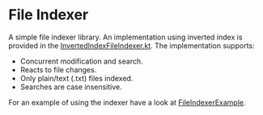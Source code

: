 # File Indexer

A simple file indexer library. An implementation using inverted index is provided in
the [InvertedIndexFileIndexer.kt](lib%2Fsrc%2Fmain%2Fkotlin%2Fme%2Fjust7mile%2Ffileindexer%2FInvertedIndexFileIndexer.kt).
The implementation supports:

- Concurrent modification and search.
- Reacts to file changes.
- Only plain/text (.txt) files indexed.
- Searches are case insensitive.

For an example of using the indexer have a look at [FileIndexerExample](examples%2FFileIndexerExample).